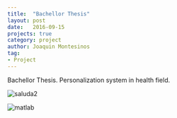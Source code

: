 ```yaml
---
title:  "Bachellor Thesis"
layout: post
date:   2016-09-15
projects: true
category: project
author: Joaquin Montesinos
tag:
- Project
---
```


Bachellor Thesis. Personalization system in health field.

![saluda2]({{site.baseurl}}/assets/images/posts/saluda2.png)

![matlab]({{site.baseurl}}/assets/images/posts/algoritmo.png)





